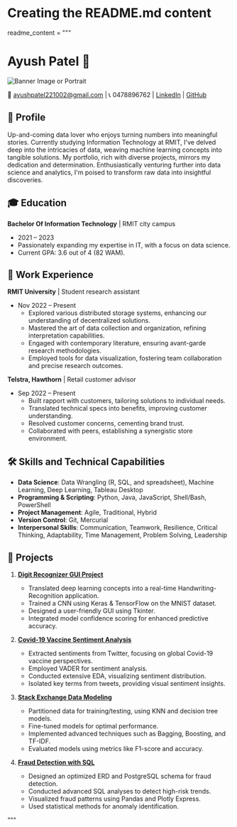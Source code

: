 # Creating the README.md content

readme_content = """
# Ayush Patel 👋

![Banner Image or Portrait](URL_TO_YOUR_IMAGE)

📧 [ayushpatel221002@gmail.com](mailto:ayushpatel221002@gmail.com) | 📞 0478896762 | [LinkedIn](https://linkedin.com/in/ayushkpatel) | [GitHub](https://github.com/ayushpatel2002)

## 📜 Profile

Up-and-coming data lover who enjoys turning numbers into meaningful stories. Currently studying Information Technology at RMIT, I've delved deep into the intricacies of data, weaving machine learning concepts into tangible solutions. My portfolio, rich with diverse projects, mirrors my dedication and determination. Enthusiastically venturing further into data science and analytics, I'm poised to transform raw data into insightful discoveries.

## 🎓 Education

**Bachelor Of Information Technology** | RMIT city campus
- 2021 – 2023
- Passionately expanding my expertise in IT, with a focus on data science.
- Current GPA: 3.6 out of 4 (82 WAM).

## 💼 Work Experience

**RMIT University** | Student research assistant
- Nov 2022 – Present
  - Explored various distributed storage systems, enhancing our understanding of decentralized solutions.
  - Mastered the art of data collection and organization, refining interpretation capabilities.
  - Engaged with contemporary literature, ensuring avant-garde research methodologies.
  - Employed tools for data visualization, fostering team collaboration and precise research outcomes.

**Telstra, Hawthorn** | Retail customer advisor
- Sep 2022 – Present
  - Built rapport with customers, tailoring solutions to individual needs.
  - Translated technical specs into benefits, improving customer understanding.
  - Resolved customer concerns, cementing brand trust.
  - Collaborated with peers, establishing a synergistic store environment.

## 🛠️ Skills and Technical Capabilities

- **Data Science**: Data Wrangling (R, SQL, and spreadsheet), Machine Learning, Deep Learning, Tableau Desktop
- **Programming & Scripting**: Python, Java, JavaScript, Shell/Bash, PowerShell
- **Project Management**: Agile, Traditional, Hybrid
- **Version Control**: Git, Mercurial
- **Interpersonal Skills**: Communication, Teamwork, Resilience, Critical Thinking, Adaptability, Time Management, Problem Solving, Leadership

## 📁 Projects

1. **[Digit Recognizer GUI Project](https://github.com/ayushpatel2002/Handwriting-Recognition)**
   - Translated deep learning concepts into a real-time Handwriting-Recognition application.
   - Trained a CNN using Keras & TensorFlow on the MNIST dataset.
   - Designed a user-friendly GUI using Tkinter.
   - Integrated model confidence scoring for enhanced predictive accuracy.

2. **[Covid-19 Vaccine Sentiment Analysis](https://github.com/ayushpatel2002/Covid19-SentimentsDataAnalysis)**
   - Extracted sentiments from Twitter, focusing on global Covid-19 vaccine perspectives.
   - Employed VADER for sentiment analysis.
   - Conducted extensive EDA, visualizing sentiment distribution.
   - Isolated key terms from tweets, providing visual sentiment insights.

3. **[Stack Exchange Data Modeling](https://github.com/ayushpatel2002/Stack-Exchange-Data-Modeling-with-Python-Scikit-learn-)**
   - Partitioned data for training/testing, using KNN and decision tree models.
   - Fine-tuned models for optimal performance.
   - Implemented advanced techniques such as Bagging, Boosting, and TF-IDF.
   - Evaluated models using metrics like F1-score and accuracy.

4. **[Fraud Detection with SQL](https://github.com/ayushpatel2002/FraudDetectionWithSQL)**
   - Designed an optimized ERD and PostgreSQL schema for fraud detection.
   - Conducted advanced SQL analyses to detect high-risk trends.
   - Visualized fraud patterns using Pandas and Plotly Express.
   - Used statistical methods for anomaly identification.

"""
